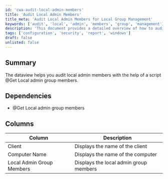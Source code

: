 ```yaml
---
id: 'cwa-audit-local-admin-members'
title: 'Audit Local Admin Members'
title_meta: 'Audit Local Admin Members for Local Group Management'
keywords: ['audit', 'local', 'admin', 'members', 'group', 'management']
description: 'This document provides a detailed overview of how to audit local admin group members using a script. It includes dependencies, a summary of the functionality, and a description of the columns used in the dataview for effective local group management.'
tags: ['configuration', 'security', 'report', 'windows']
draft: false
unlisted: false
---
```

## Summary

The dataview helps you audit local admin members with the help of a script @Get Local admin group members.

## Dependencies

- @Get Local admin group members

## Columns

| Column                     | Description                               |
|----------------------------|-------------------------------------------|
| Client                     | Displays the name of the client           |
| Computer Name              | Displays the name of the computer         |
| Local Admin Group Members   | Displays the local admin group members     |



